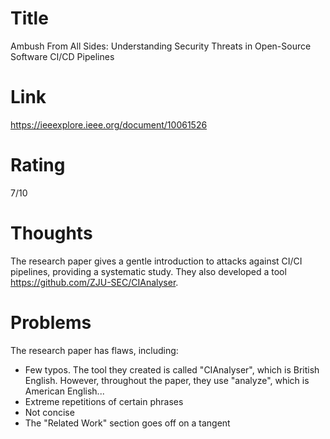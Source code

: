 # Title

Ambush From All Sides: Understanding Security Threats in Open-Source Software CI/CD Pipelines

# Link

https://ieeexplore.ieee.org/document/10061526

# Rating

7/10

# Thoughts

The research paper gives a gentle introduction to attacks against CI/CI pipelines, providing a systematic study. They also developed a tool https://github.com/ZJU-SEC/CIAnalyser.

# Problems

The research paper has flaws, including:

- Few typos. The tool they created is called "CIAnalyser", which is British English. However, throughout the paper, they use "analyze", which is American English...
- Extreme repetitions of certain phrases
- Not concise
- The "Related Work" section goes off on a tangent
